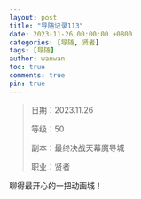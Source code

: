 ```yaml
---
layout: post
title: "导随记录113"
date: 2023-11-26 00:00:00 +0800
categories: [导随, 贤者]
tags: [导随]
author: wanwan
toc: true
comments: true
pin: true
---
```

> 日期：2023.11.26
>
> 等级：50
>
> 副本：最终决战天幕魔导城
>
> 职业：贤者

聊得最开心的一把动画城！